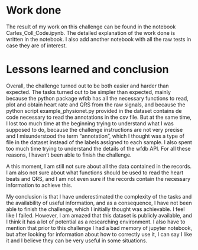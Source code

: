 # Work done
The result of my work on this challenge can be found in the notebook Carles_Coll_Code.ipynb. The detailed explanation of the work done is written in the notebook. I also add another notebook with all the raw tests in case they are of interest. 

# Lessons learned and conclusion

Overall, the challenge turned out to be both easier and harder than expected. The tasks turned out to be simpler than expected, mainly because the python package wfdb has all the necessary functions to read, plot and obtain heart rate and QRS from the raw signals, and because the python script example_physionet.py provided in the dataset contains de code necessary to read the annotations in the csv file. But at the same time, I lost too much time at the beginning trying to understand what I was supposed to do, because the challenge instructions are not very precise and I misunderstood the term “annotation”, which I thought was a type of file in the dataset instead of the labels assigned to each sample. I also spent too much time trying to understand the details of the wfdb API. For all these reasons, I haven’t been able to finish the challenge.

A this moment, I am still not sure about all the data contained in the records. I am also not sure about what functions should be used to read the heart beats and QRS, and I am not even sure if the records contain the necessary information to achieve this. 

My conclusion is that I have underestimated the complexity of the tasks and the availability of useful information, and as a consequence, I have not been able to finish the challenge, which I initially thought was achievable. I feel like I failed. However, I am amazed that this dataset is publicly available, and I think it has a lot of potential as a researching environment. I also have to mention that prior to this challenge I had a bad memory of jupyter notebook, but after looking for information about how to correctly use it, I can say I like it and I believe they can be very useful in some situations. 
